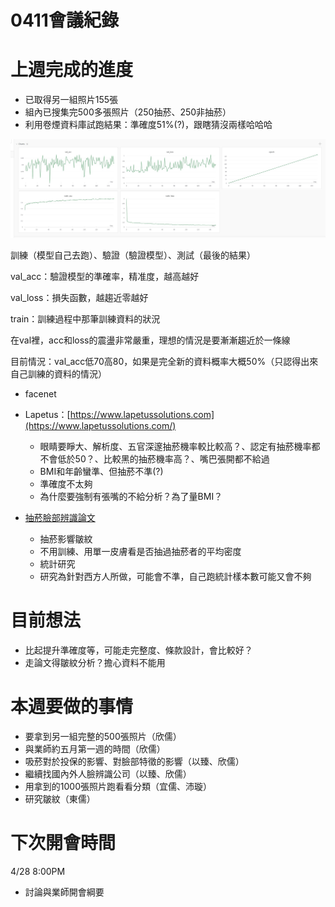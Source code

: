 # 0411會議紀錄

# 上週完成的進度

- 已取得另一組照片155張
- 組內已搜集完500多張照片（250抽菸、250非抽菸）
- 利用卷煙資料庫試跑結果：準確度51%(?)，跟瞎猜沒兩樣哈哈哈

![jpg](test1.jpg)

訓練（模型自己去跑）、驗證（驗證模型）、測試（最後的結果）

val_acc：驗證模型的準確率，精准度，越高越好

val_loss：損失函數，越趨近零越好

train：訓練過程中那筆訓練資料的狀況

在val裡，acc和loss的震盪非常嚴重，理想的情況是要漸漸趨近於一條線

目前情況：val_acc低70高80，如果是完全新的資料概率大概50%（只認得出來自己訓練的資料的情況）

- facenet
- Lapetus：[https://www.lapetussolutions.com](https://www.lapetussolutions.com/)
    - 眼睛要睜大、解析度、五官深邃抽菸機率較比較高？、認定有抽菸機率都不會低於50？、比較黑的抽菸機率高？、嘴巴張開都不給過
    - BMI和年齡蠻準、但抽菸不準(?)
    - 準確度不太夠
    - 為什麼要強制有張嘴的不給分析？為了量BMI？



- [抽菸臉部辨識論文](https://s3-us-west-2.amazonaws.com/secure.notion-static.com/756db8de-3e9c-44be-9f5a-277aa85883e4/Automated_Assessment_of_Facial_Wrinkling_a_case_st.pdf)

    - 抽菸影響皺紋
    - 不用訓練、用單一皮膚看是否抽過抽菸者的平均密度
    - 統計研究
    - 研究為針對西方人所做，可能會不準，自己跑統計樣本數可能又會不夠

# 目前想法

- 比起提升準確度等，可能走完整度、條款設計，會比較好？
- 走論文得皺紋分析？擔心資料不能用

# 本週要做的事情

- 要拿到另一組完整的500張照片（欣儒）
- 與業師約五月第一週的時間（欣儒）
- 吸菸對於投保的影響、對臉部特徵的影響（以臻、欣儒）
- 繼續找國內外人臉辨識公司（以臻、欣儒）
- 用拿到的1000張照片跑看看分類（宜儒、沛璇）
- 研究皺紋（東儒）

# 下次開會時間

4/28 8:00PM

- 討論與業師開會綱要
